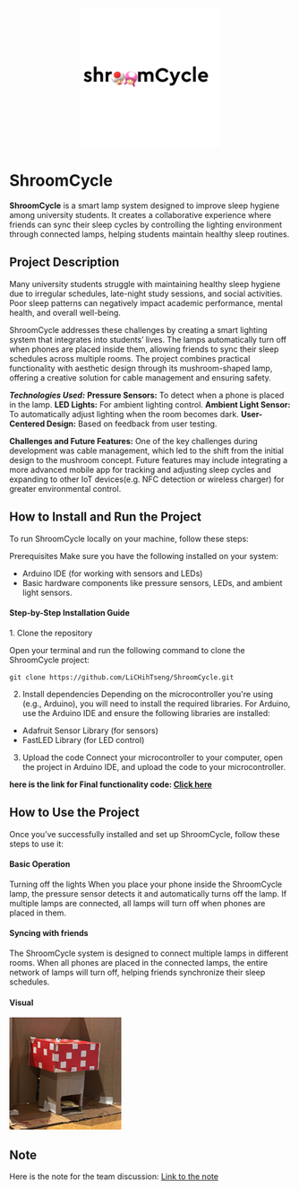 <p align="center">
 <img src="https://github.com/LiCHihTseng/ShroomCycle/blob/main/source/logo_black.gif" alt="ShroomCycle Logo" height="250" >
</p>

# ShroomCycle
**ShroomCycle** is a smart lamp system designed to improve sleep hygiene among university students. It creates a collaborative experience where friends can sync their sleep cycles by controlling the lighting environment through connected lamps, helping students maintain healthy sleep routines.

## Project Description
Many university students struggle with maintaining healthy sleep hygiene due to irregular schedules, late-night study sessions, and social activities. Poor sleep patterns can negatively impact academic performance, mental health, and overall well-being.

ShroomCycle addresses these challenges by creating a smart lighting system that integrates into students’ lives. The lamps automatically turn off when phones are placed inside them, allowing friends to sync their sleep schedules across multiple rooms. The project combines practical functionality with aesthetic design through its mushroom-shaped lamp, offering a creative solution for cable management and ensuring safety.

***Technologies Used:***
**Pressure Sensors:** To detect when a phone is placed in the lamp.
**LED Lights:** For ambient lighting control.
**Ambient Light Sensor:** To automatically adjust lighting when the room becomes dark.
**User-Centered Design:** Based on feedback from user testing.


**Challenges and Future Features:**
One of the key challenges during development was cable management, which led to the shift from the initial design to the mushroom concept.
Future features may include integrating a more advanced mobile app for tracking and adjusting sleep cycles and expanding to other IoT devices(e.g. NFC detection or wireless charger) for greater environmental control.

## How to Install and Run the Project
To run ShroomCycle locally on your machine, follow these steps:

Prerequisites
Make sure you have the following installed on your system:

- Arduino IDE (for working with sensors and LEDs)
- Basic hardware components like pressure sensors, LEDs, and ambient light sensors.

<h4>Step-by-Step Installation Guide</h4>
1. Clone the repository

Open your terminal and run the following command to clone the ShroomCycle project:

```
git clone https://github.com/LiCHihTseng/ShroomCycle.git
```
2. Install dependencies
Depending on the microcontroller you're using (e.g., Arduino), you will need to install the required libraries. For Arduino, use the Arduino IDE and ensure the following libraries are installed:
- Adafruit Sensor Library (for sensors)
- FastLED Library (for LED control)

3. Upload the code
Connect your microcontroller to your computer, open the project in Arduino IDE, and upload the code to your microcontroller.

**here is the link for Final functionality code: [Click here](https://github.com/LiCHihTseng/ShroomCycle/blob/main/Final_Prototype.ino)**


## How to Use the Project
Once you’ve successfully installed and set up ShroomCycle, follow these steps to use it:

<h4>Basic Operation</h4>
Turning off the lights
When you place your phone inside the ShroomCycle lamp, the pressure sensor detects it and automatically turns off the lamp. If multiple lamps are connected, all lamps will turn off when phones are placed in them.

<h4>Syncing with friends</h4>
The ShroomCycle system is designed to connect multiple lamps in different rooms. When all phones are placed in the connected lamps, the entire network of lamps will turn off, helping friends synchronize their sleep schedules.

<h4>Visual</h4>

<img src="https://github.com/LiCHihTseng/ShroomCycle/blob/main/source/ShroomCycle.png" alt="Initial Prototype" style="height: 200px">

## Note
Here is the note for the team discussion:
[Link to the note](https://web.goodnotes.com/s/fYJEnX1yz7JSfvdPmL7m31#page-)
